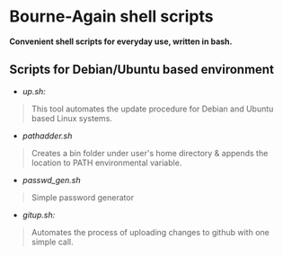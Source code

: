 Bourne-Again shell scripts
=
**Convenient shell scripts for everyday use, written in bash.**

## Scripts for Debian/Ubuntu based environment 
- *up.sh:*
>This tool automates the update procedure for Debian and Ubuntu based Linux systems.

- *pathadder.sh*
>Creates a bin folder under user's home directory & appends the location to PATH environmental variable.

- *passwd_gen.sh*
>Simple password generator

- *gitup.sh:*
>Automates the process of uploading changes to github with one simple call.
